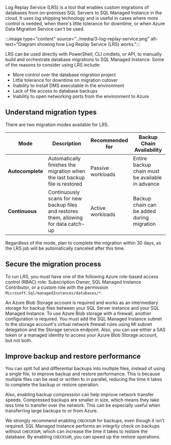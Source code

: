 Log Replay Service (LRS) is a tool that enables custom migrations of databases from on-premises SQL Servers to SQL Managed Instance in the cloud. It uses log shipping technology and is useful in cases where more control is needed, when there's little tolerance for downtime, or when Azure Data Migration Service can't be used. 

:::image type="content" source="../media/3-log-replay-service.png" alt-text="Diagram showing how Log Replay Service (LRS) works.":::

LRS can be used directly with PowerShell, CLI cmdlets, or API, to manually build and orchestrate database migrations to SQL Managed Instance. Some of the reasons to consider using LRS include:

- More control over the database migration project
- Little tolerance for downtime on migration cutover
- Inability to install DMS executable in the environment
- Lack of file access to database backups
- Inability to open networking ports from the environment to Azure

## Understand migration types

There are two migration modes available for LRS.

| Mode | Description | Recommended for | Backup Chain Availability |
|------|-------------|-----------------|---------------------------|
| **Autocomplete** | Automatically finishes the migration when the last backup file is restored | Passive workloads | Entire backup chain must be available in advance |
| **Continuous** | Continuously scans for new backup files and restores them, allowing for data catch-up | Active workloads | Backup chain can be added during migration |

Regardless of the mode, plan to complete the migration within 30 days, as the LRS job will be automatically canceled after this time.

## Secure the migration process

To run LRS, you must have one of the following Azure role-based access control (RBAC) role: Subscription Owner, SQL Managed Instance Contributor, or a custom role with the permission `Microsoft.Sql/managedInstances/databases/*`.

An Azure Blob Storage account is required and works as an intermediary storage for backup files between your SQL Server instance and your SQL Managed Instance. To use Azure Blob storage with a firewall, another configuration is required. You must add the SQL Managed Instance subnet to the storage account's virtual network firewall rules using MI subnet delegation and the Storage service endpoint. Also, you can use either a SAS token or a managed identity to access your Azure Blob Storage account, but not both.

## Improve backup and restore performance

You can split full and differential backups into multiple files, instead of using a single file, to improve backup and restore performance. This is because multiple files can be read or written to in parallel, reducing the time it takes to complete the backup or restore operation.

Also, enabling backup compression can help improve network transfer speeds. Compressed backups are smaller in size, which means they take less time to transfer over the network. This can be especially useful when transferring large backups to or from Azure.

We strongly recommend enabling `CHECKSUM` for backups, even though it isn't required. SQL Managed Instance performs an integrity check on backups without `CHECKSUM`, which can increase the time it takes to restore the database. By enabling `CHECKSUM`, you can speed up the restore operations.
